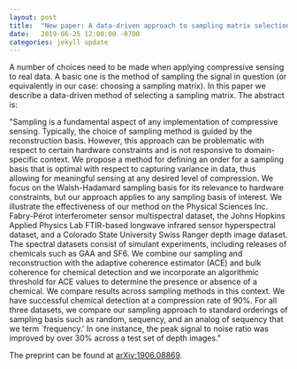 ```yaml
---
layout: post
title:  "New paper: A data-driven approach to sampling matrix selection for compressive sensing"
date:   2019-06-25 12:00:00 -0700
categories: jekyll update
---
```


A number of choices need to be made when applying compressive sensing to real data. A basic one is the method of sampling the signal in question (or equivalently in our case: choosing a sampling matrix). In this paper we describe a data-driven method of selecting a sampling matrix. The abstract is:

"Sampling is a fundamental aspect of any implementation of compressive sensing. Typically, the choice of sampling method is guided by the reconstruction basis. However, this approach can be problematic with respect to certain hardware constraints and is not responsive to domain-specific context. We propose a method for defining an order for a sampling basis that is optimal with respect to capturing variance in data, thus allowing for meaningful sensing at any desired level of compression. We focus on the Walsh-Hadamard sampling basis for its relevance to hardware constraints, but our approach applies to any sampling basis of interest. We illustrate the effectiveness of our method on the Physical Sciences Inc. Fabry-Pérot interferometer sensor multispectral dataset, the Johns Hopkins Applied Physics Lab FTIR-based longwave infrared sensor hyperspectral dataset, and a Colorado State University Swiss Ranger depth image dataset. The spectral datasets consist of simulant experiments, including releases of chemicals such as GAA and SF6. We combine our sampling and reconstruction with the adaptive coherence estimator (ACE) and bulk coherence for chemical detection and we incorporate an algorithmic threshold for ACE values to determine the presence or absence of a chemical. We compare results across sampling methods in this context. We have successful chemical detection at a compression rate of 90%. For all three datasets, we compare our sampling approach to standard orderings of sampling basis such as random, sequency, and an analog of sequency that we term `frequency.' In one instance, the peak signal to noise ratio was improved by over 30% across a test set of depth images."

The preprint can be found at [arXiv:1906.08869](https://arxiv.org/abs/1906.08869). 
